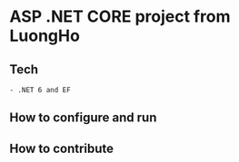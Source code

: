 # ASP .NET CORE project from LuongHo
## Tech
	- .NET 6 and EF
## How to configure and run
## How to contribute